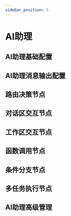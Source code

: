 ```yaml
---
sidebar_position: 5
---
```


# AI助理

## AI助理基础配置

## AI助理消息输出配置

## 路由决策节点

## 对话区交互节点

## 工作区交互节点

## 函数调用节点

## 条件分支节点

## 多任务执行节点

## AI助理高级管理
